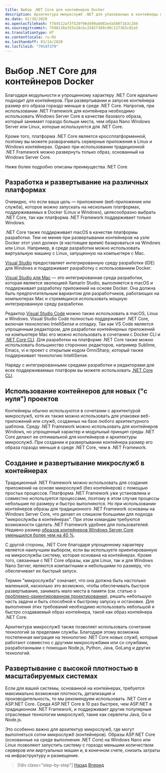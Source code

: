 ```yaml
---
title: Выбор .NET Core для контейнеров Docker
description: Архитектура микрослужб .NET для упакованных в контейнеры приложений .NET | Выбор .NET Core для контейнеров Docker
ms.date: 01/30/2020
ms.openlocfilehash: f784512af3f520f96d499ab002eda58071b3c284
ms.sourcegitcommit: 7588136e355e10cbc2582f389c90c127363c02a5
ms.translationtype: HT
ms.contentlocale: ru-RU
ms.lasthandoff: 03/14/2020
ms.locfileid: "79147379"
---
```

# <a name="when-to-choose-net-core-for-docker-containers"></a>Выбор .NET Core для контейнеров Docker

Благодаря модульности и упрощенному характеру .NET Core идеально подходит для контейнеров. При развертывании и запуске контейнера размер его образа гораздо меньше в среде .NET Core. Напротив, при использовании .NET Framework для контейнера необходимо использовать Windows Server Core в качестве базового образа, который занимает гораздо больше места, чем образ Nano Windows Server или Linux, которые используются для .NET Core.

Кроме того, платформа .NET Core является кроссплатформенной, поэтому вы можете разворачивать серверные приложения в Linux и Windows контейнерах. Однако при использовании традиционной .NET Framework можно развернуть только образ, основанный на Windows Server Core.

Ниже более подробно описаны преимущества .NET Core.

## <a name="developing-and-deploying-cross-platform"></a>Разработка и развертывание на различных платформах

Очевидно, что если ваша цель — приложение (веб-приложение или служба), которое можно запускать на нескольких платформах, поддерживаемых в Docker (Linux и Windows), целесообразно выбрать .NET Core, так как платформа .NET Framework поддерживает только Windows.

.NET Core также поддерживает macOS в качестве платформы разработки. Тем не менее при развертывании контейнеров на узле Docker этот узел должен (в настоящее время) базироваться на Windows или Linux. Например, в среде разработки можно использовать виртуальную машину с Linux, запущенную на компьютере с Mac.

[Visual Studio](https://www.visualstudio.com/vs/) предоставляет интегрированную среду разработки (IDE) для Windows и поддерживает разработку с использованием Docker.

[Visual Studio для Mac](https://www.visualstudio.com/vs/visual-studio-mac/) — это интегрированная среда разработки, которая является эволюцией Xamarin Studio, выполняется в macOS и поддерживает разработку приложений на основе Docker. Она должна быть предпочтительным вариантом для разработчиков, работающих на компьютерах Mac и стремящихся использовать мощную интегрированную среду разработки.

Редактор [Visual Studio Code](https://code.visualstudio.com/) можно также использовать в macOS, Linux и Windows. Visual Studio Code полностью поддерживает .NET Core, включая технологию IntelliSense и отладку. Так как VS Code является упрощенным редактором, для разработки контейнерных приложений на компьютере Mac его можно использовать в сочетании с Docker CLI и [.NET Core CLI](../../../core/tools/index.md). Для разработки на платформе .NET Core также можно использовать большинство сторонних редакторов, например Sublime, Emacs, vi и проект с открытым кодом OmniSharp, который также поддерживает технологию IntelliSense.

Наряду с интегрированными средами разработки и редакторами для всех поддерживаемых платформ вы можете использовать [.NET Core CLI](../../../core/tools/index.md).

## <a name="using-containers-for-new-green-field-projects"></a>Использование контейнеров для новых ("с нуля") проектов

Контейнеры обычно используются в сочетании с архитектурой микрослужб, хотя их также можно использовать для упаковки веб-приложений или служб, созданных на базе любого архитектурного шаблона. Среду .NET Framework можно использовать для контейнеров Windows, но упрощенный характер и модульный принцип среды .NET Core делают ее оптимальной для контейнеров и архитектуры микрослужб. При создании и развертывании контейнера размер его образа гораздо меньше в среде .NET Core, чем в .NET Framework.

## <a name="create-and-deploy-microservices-on-containers"></a>Создание и развертывание микрослужб в контейнерах

Традиционный .NET Framework можно использовать для создания приложений на основе микрослужб (без контейнеров) с помощью простых процессов. Платформа .NET Framework уже установлена и совместно используется процессами, поэтому в этом случае процессы небольшие по размеру и быстро выполняются. Но при использовании контейнеров образы для традиционного .NET Framework основаны на Windows Server Core, что делает их слишком большими для подхода "микрослужбы в контейнерах". При этом командам требуются возможности сделать .NET Framework удобнее для пользователей. Недавно размер [образов контейнеров Windows Server Core уменьшился более чем на 40 %](https://devblogs.microsoft.com/dotnet/we-made-windows-server-core-container-images-40-smaller).

С другой стороны, .NET Core благодаря упрощенному характеру является наилучшим выбором, если вы используете ориентированную на микрослужбы систему, которая основана на контейнерах. Кроме того, связанные с NET Core образы, как для Linux, так и для Windows Nano Server, являются компактными и небольшими по размеру, что обеспечивает их быстрый запуск.

Термин "микрослужба" означает, что она должна быть настолько маленькой, насколько это возможно, чтобы обеспечивать быстрое развертывание, занимать мало места в памяти (см. статью о [проблемно-ориентированном проектировании](https://en.wikipedia.org/wiki/Domain-driven_design)), решать небольшую часть задачи и быть способной к быстрому запуску и остановке. Для выполнения этих требований необходимо использовать небольшой и быстро создаваемый образ контейнера, такой как образ контейнера .NET Core.

Архитектура микрослужб также позволяет использовать сочетание технологий за пределами службы. Благодаря этому возможна постепенная миграция на технологию .NET Core новых служб, которые работают совместно с другими микрослужбами или со службами, разработанными с помощью Node.js, Python, Java, GoLang и других технологий.

## <a name="deploying-high-density-in-scalable-systems"></a>Развертывание с высокой плотностью в масштабируемых системах

Если для вашей системы, основанной на контейнерах, требуется максимально возможная плотность, детализация и производительность, то мы рекомендуем использовать .NET Core и ASP.NET Core. Среда ASP.NET Core в 10 раз быстрее, чем ASP.NET в традиционном .NET Framework, и поддерживает другие популярные отраслевые технологии микрослужб, такие как сервлеты Java, Go и Node.js.

Это особенно важно для архитектур микрослужб, где могут выполняться сотни микрослужб (контейнеров). Образы ASP.NET Core (основанные на среде выполнения .NET Core) на Windows Nano или Linux позволяют запустить систему с гораздо меньшим количеством серверов или виртуальных машин и, в конечном счете, снизить затраты на инфраструктуру и размещение.

>[!div class="step-by-step"]
>[Назад](general-guidance.md)
>[Вперед](net-framework-container-scenarios.md)
